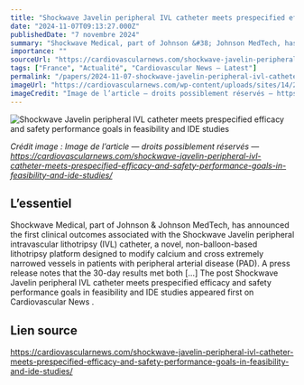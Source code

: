 ```yaml
---
title: "Shockwave Javelin peripheral IVL catheter meets prespecified efficacy and safety performance goals in feasibility and IDE studies"
date: "2024-11-07T09:13:27.000Z"
publishedDate: "7 novembre 2024"
summary: "Shockwave Medical, part of Johnson &#38; Johnson MedTech, has announced the first clinical outcomes associated with the Shockwave Javelin peripheral intravascular lithotripsy (IVL) catheter, a novel, non-balloon-based lithotripsy platform designed to modify calcium and cross extremely narrowed vessels in patients with peripheral arterial disease (PAD). A press release notes that the 30-day results met both [&#8230;] The post Shockwave Javelin peripheral IVL catheter meets prespecified efficacy and safety performance goals in feasibility and IDE studies appeared first on Cardiovascular News ."
importance: ""
sourceUrl: "https://cardiovascularnews.com/shockwave-javelin-peripheral-ivl-catheter-meets-prespecified-efficacy-and-safety-performance-goals-in-feasibility-and-ide-studies/"
tags: ["France", "Actualité", "Cardiovascular News — Latest"]
permalink: "/papers/2024-11-07-shockwave-javelin-peripheral-ivl-catheter-meets-prespecified-efficacy-and-safety-performance-goals-in-feasibility-and-ide-studies"
imageUrl: "https://cardiovascularnews.com/wp-content/uploads/sites/14/2024/11/Shockwave-Javelin-web.png"
imageCredit: "Image de l’article — droits possiblement réservés — https://cardiovascularnews.com/shockwave-javelin-peripheral-ivl-catheter-meets-prespecified-efficacy-and-safety-performance-goals-in-feasibility-and-ide-studies/"
---
```


![Shockwave Javelin peripheral IVL catheter meets prespecified efficacy and safety performance goals in feasibility and IDE studies](https://cardiovascularnews.com/wp-content/uploads/sites/14/2024/11/Shockwave-Javelin-web.png)

*Crédit image : Image de l’article — droits possiblement réservés — https://cardiovascularnews.com/shockwave-javelin-peripheral-ivl-catheter-meets-prespecified-efficacy-and-safety-performance-goals-in-feasibility-and-ide-studies/*

## L’essentiel

Shockwave Medical, part of Johnson &#38; Johnson MedTech, has announced the first clinical outcomes associated with the Shockwave Javelin peripheral intravascular lithotripsy (IVL) catheter, a novel, non-balloon-based lithotripsy platform designed to modify calcium and cross extremely narrowed vessels in patients with peripheral arterial disease (PAD). A press release notes that the 30-day results met both [&#8230;] The post Shockwave Javelin peripheral IVL catheter meets prespecified efficacy and safety performance goals in feasibility and IDE studies appeared first on Cardiovascular News .

## Lien source

https://cardiovascularnews.com/shockwave-javelin-peripheral-ivl-catheter-meets-prespecified-efficacy-and-safety-performance-goals-in-feasibility-and-ide-studies/

